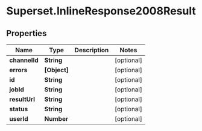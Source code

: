 # Superset.InlineResponse2008Result

## Properties
Name | Type | Description | Notes
------------ | ------------- | ------------- | -------------
**channelId** | **String** |  | [optional] 
**errors** | **[Object]** |  | [optional] 
**id** | **String** |  | [optional] 
**jobId** | **String** |  | [optional] 
**resultUrl** | **String** |  | [optional] 
**status** | **String** |  | [optional] 
**userId** | **Number** |  | [optional] 
